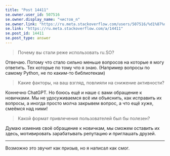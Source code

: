 ```yaml
---
title: "Post 14411"
se.owner.user_id: 507516
se.owner.display_name: "чистов_n"
se.owner.link: "https://ru.meta.stackoverflow.com/users/507516/%d1%87%d0%b8%d1%81%d1%82%d0%be%d0%b2-n"
se.link: "https://ru.meta.stackoverflow.com/a/14411"
se.post_id: 14411
se.post_type: answer
---
```

<blockquote>
<p>Почему вы стали реже использовать ru.SO?</p>
</blockquote>
<p>Отвечаю. Потому что стало сильно меньше вопросов на которые я могу ответить. Тех которые по тому что я знаю. (Например вопросы по самому Python, не по каким-то библиотекам)</p>
<blockquote>
<p>Какие факторы, на ваш взгляд, повлияли на снижение активности?</p>
</blockquote>
<p>Коннечно ChatGPT. Но боюсь ещё и наше с вами обращение к новичками. Мы не удосуживаемся всё им объяснить, как исправить их  вопросы, а иногда просто молча закрывем вопрос, а что ещё хуже, смеёмся над ними!</p>
<blockquote>
<p>Какой формат привлечения пользователей был бы полезен?</p>
</blockquote>
<p>Думаю изменив своё обращение к новичкам, мы сможем оставить их здесь, мотивировать зарабатывать репутацию и приглашать друзей.</p>
<hr />
<p>Возможно это звучит как призыв, но я написал как смог.</p>
